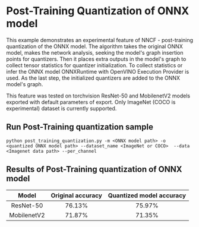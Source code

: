 # Post-Training Quantization of ONNX model

This example demonstrates an experimental feature of NNCF - post-training quantization of the ONNX model.
The algorithm takes the original ONNX model, makes the network analysis, seeking the model's graph insertion points for quantizers.
Then it places extra outputs in the model's graph to collect tensor statistics for quantizer initialization.
To collect statistics or infer the ONNX model ONNXRuntime with OpenVINO Execution Provider is used. 
As the last step, the initialized quantizers are added to the ONNX model's graph.

This feature was tested on torchvision ResNet-50 and MobilenetV2 models exported with default parameters of export. Only ImageNet (COCO is experimental) dataset is currently supported.

## Run Post-Training quantization sample
```
python post_training_quantization.py -m <ONNX model path> -o <quantized ONNX model path> --dataset_name <ImageNet or COCO>  --data <Imagenet data path> --per_channel
```

## Results of Post-Training quantization of ONNX model

|Model|Original accuracy|Quantized model accuracy|
| :---: | :---: | :---: |
|ResNet-50|76.13%|75.97%|
|MobilenetV2|71.87%|71.35%|